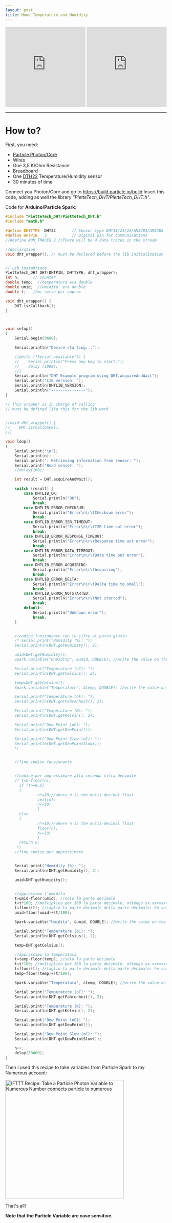 ```yaml
---
layout: post
title: Home Temperature and Humidity
---
```


<div align=center><iframe src="http://n.numerousapp.com/e/1bou1sfzbjtxx?borderColor=F4F4F4" width="250" height="250" frameBorder="0" seamless scrolling="no"></iframe>

<iframe src="http://n.numerousapp.com/e/dcja29zibvzi?borderColor=F4F4F4" width="250" height="250" frameBorder="0" seamless scrolling="no"></iframe> </div>


---
# How to?

First, you need:
- [Particle Photon/Core](https://store.particle.io/)
- Wires
- One 3,5 K\Ohm Resistance
- Breadboard
- One [DTH22](http://it.aliexpress.com/item/DHT22-Digital-Temperature-And-Humidity-Sensor-Free-Shipping-Dropshipping/1738714600.html) Temperature/Humidity sensor
- 30 minutes of time

Connect you Photon/Core and go to https://build.particle.io/build
Insert this code, adding as well the library *"PietteTech_DHT/PietteTech_DHT.h"*.

Code for **Arduino/Particle Spark**:

``` c++
#include "PietteTech_DHT/PietteTech_DHT.h"
#include "math.h"

#define DHTTYPE  DHT22       // Sensor type DHT11/21/22/AM2301/AM2302
#define DHTPIN   3           // Digital pin for communications
//#define NUM_TRACES 2 //There will be 4 data traces in the stream

//declaration
void dht_wrapper(); // must be declared before the lib initialization


// Lib instantiate
PietteTech_DHT DHT(DHTPIN, DHTTYPE, dht_wrapper);
int n;      // counter
double temp;  //temperatura era double  
double umid;  //umidità  era double
double t;   //mi serve per approx

void dht_wrapper() {
    DHT.isrCallback();
}



void setup()
{
    Serial.begin(9600);

    Serial.println("Device starting...");

    //while (!Serial.available()) {
    //    Serial.println("Press any key to start.");
    //    delay (1000);
    //}
    Serial.println("DHT Example program using DHT.acquireAndWait");
    Serial.print("LIB version: ");
    Serial.println(DHTLIB_VERSION);
    Serial.println("---------------");
}

// This wrapper is in charge of calling
// must be defined like this for the lib work


//void dht_wrapper() {
//    DHT.isrCallback();
//}

void loop()
{
    Serial.print("\n");
    Serial.print(n);
    Serial.print(": Retrieving information from sensor: ");
    Serial.print("Read sensor: ");
    //delay(100);

    int result = DHT.acquireAndWait();

    switch (result) {
        case DHTLIB_OK:
            Serial.println("OK");
            break;
        case DHTLIB_ERROR_CHECKSUM:
            Serial.println("Error\n\r\tChecksum error");
            break;
        case DHTLIB_ERROR_ISR_TIMEOUT:
            Serial.println("Error\n\r\tISR time out error");
            break;
        case DHTLIB_ERROR_RESPONSE_TIMEOUT:
            Serial.println("Error\n\r\tResponse time out error");
            break;
        case DHTLIB_ERROR_DATA_TIMEOUT:
            Serial.println("Error\n\r\tData time out error");
            break;
        case DHTLIB_ERROR_ACQUIRING:
            Serial.println("Error\n\r\tAcquiring");
            break;
        case DHTLIB_ERROR_DELTA:
            Serial.println("Error\n\r\tDelta time to small");
            break;
        case DHTLIB_ERROR_NOTSTARTED:
            Serial.println("Error\n\r\tNot started");
            break;
        default:
            Serial.println("Unknown error");
            break;
    }


    //codice funzionante con le cifre al posto giusto
    /* Serial.print("Humidity (%): ");
    Serial.println(DHT.getHumidity(), 2);

    umid=DHT.getHumidity();
    Spark.variable("Humidity", &umid, DOUBLE); //write the value on the cloud variable called "Humidity"

    Serial.print("Temperature (oC): ");
    Serial.println(DHT.getCelsius(), 2);

    temp=DHT.getCelsius();
    Spark.variable("Temperature", &temp, DOUBLE); //write the value on the cloud variable called "Temperature"

    Serial.print("Temperature (oF): ");
    Serial.println(DHT.getFahrenheit(), 2);

    Serial.print("Temperature (K): ");
    Serial.println(DHT.getKelvin(), 2);

    Serial.print("Dew Point (oC): ");
    Serial.println(DHT.getDewPoint());

    Serial.print("Dew Point Slow (oC): ");
    Serial.println(DHT.getDewPointSlow());
    */


    //fine codice funzionante


    //codice per approssimare alla seconda cifra decimale
    /* t=n-floor(n);
      if (t>=0.5)    
      {
              n*=10;//where n is the multi-decimal float
              ceil(n);
              n/=10;
              }
      else
      {
              n*=10;//where n is the multi-decimal float
              floor(n);
              n/=10;
              }
      return n;
     */
    //fine codice per approssimare


    Serial.print("Humidity (%): ");
    Serial.println(DHT.getHumidity(), 2);

    umid=DHT.getHumidity();


    //approssimo l'umidità
    t=umid-floor(umid); //solo la parte decimale
    t=t*100; //moltiplico per 100 la parte decimale, ottengo xx.xxxxxxxxx
    t=floor(t); //taglio la parte decimale della parte decimale: ho solo due cifre, ottengo yy
    umid=floor(umid)+(t/100);

    Spark.variable("Umidita", &umid, DOUBLE); //write the value on the cloud variable called "Humidity"

    Serial.print("Temperature (oC): ");
    Serial.println(DHT.getCelsius(), 2);

    temp=DHT.getCelsius();

    //approssimo la temperatura
    t=temp-floor(temp); //solo la parte decimale
    t=t*100; //moltiplico per 100 la parte decimale, ottengo xx.xxxxxxxxx
    t=floor(t); //taglio la parte decimale della parte decimale: ho solo due cifre, ottengo yy
    temp=floor(temp)+(t/100);

    Spark.variable("Temperatura", &temp, DOUBLE); //write the value on the cloud variable called "Temperature"

    Serial.print("Temperature (oF): ");
    Serial.println(DHT.getFahrenheit(), 2);

    Serial.print("Temperature (K): ");
    Serial.println(DHT.getKelvin(), 2);

    Serial.print("Dew Point (oC): ");
    Serial.println(DHT.getDewPoint());

    Serial.print("Dew Point Slow (oC): ");
    Serial.println(DHT.getDewPointSlow());

    n++;
    delay(30000);
}
```

Then I used this recipe to take variables from Particle Spark to my Numerous account:

<a href="https://ifttt.com/view_embed_recipe/326961-take-a-particle-photon-variable-to-numerous-number" target = "_blank" class="embed_recipe embed_recipe-l_50" id= "embed_recipe-326961"><img src= 'https://ifttt.com/recipe_embed_img/326961' alt="IFTTT Recipe: Take a Particle Photon Variable to Numerous Number connects particle to numerous" width="370px" style="max-width:100%"/></a><script async type="text/javascript" src= "//ifttt.com/assets/embed_recipe.js"></script>

That's all!

**Note that the Particle Variable are case sensitive.**
